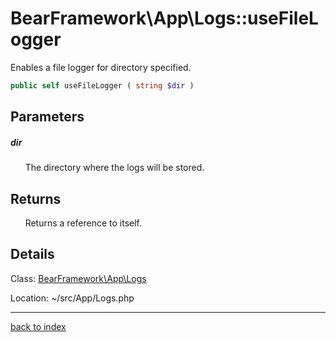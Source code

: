 # BearFramework\App\Logs::useFileLogger

Enables a file logger for directory specified.

```php
public self useFileLogger ( string $dir )
```

## Parameters

##### dir

&nbsp;&nbsp;&nbsp;&nbsp;&nbsp;&nbsp;The directory where the logs will be stored.

## Returns

&nbsp;&nbsp;&nbsp;&nbsp;&nbsp;&nbsp;Returns a reference to itself.

## Details

Class: [BearFramework\App\Logs](bearframework.app.logs.class.md)

Location: ~/src/App/Logs.php

---

[back to index](index.md)

